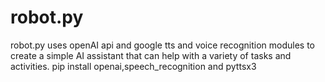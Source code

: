 # robot.py
robot.py uses openAI api and google tts and voice recognition modules to create a simple AI assistant that can help with a variety of tasks and activities. 
pip install openai,speech_recognition and pyttsx3 
